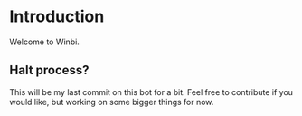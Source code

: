 # Introduction

Welcome to Winbi. 

## Halt process?

This will be my last commit on this bot for a bit. Feel free to contribute if you would like, but working on some bigger things 
for now.
